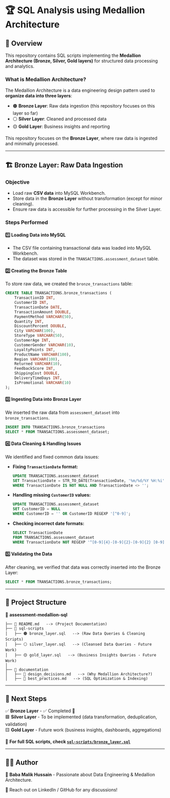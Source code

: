# 🏆 SQL Analysis using Medallion Architecture

## 📌 Overview
This repository contains SQL scripts implementing the **Medallion Architecture (Bronze, Silver, Gold layers)** for structured data processing and analytics.

### **What is Medallion Architecture?**
The Medallion Architecture is a data engineering design pattern used to **organize data into three layers**:
- 🟤 **Bronze Layer**: Raw data ingestion (this repository focuses on this layer so far)
- ⚪ **Silver Layer**: Cleaned and processed data
- 🟡 **Gold Layer**: Business insights and reporting

This repository focuses on the **Bronze Layer**, where raw data is ingested and minimally processed.

---

## 🏗 Bronze Layer: Raw Data Ingestion
### **Objective**
- Load raw **CSV data** into MySQL Workbench.
- Store data in the **Bronze Layer** without transformation (except for minor cleaning).
- Ensure raw data is accessible for further processing in the Silver Layer.

### **Steps Performed**
#### **1️⃣ Loading Data into MySQL**
- The CSV file containing transactional data was loaded into MySQL Workbench.
- The dataset was stored in the `TRANSACTIONS.assessment_dataset` table.

#### **2️⃣ Creating the Bronze Table**
To store raw data, we created the `bronze_transactions` table:

```sql
CREATE TABLE TRANSACTIONS.bronze_transactions (
    TransactionID INT,
    CustomerID INT,
    TransactionDate DATE,
    TransactionAmount DOUBLE,
    PaymentMethod VARCHAR(50),
    Quantity INT,
    DiscountPercent DOUBLE,
    City VARCHAR(100),
    StoreType VARCHAR(50),
    CustomerAge INT,
    CustomerGender VARCHAR(10),
    LoyaltyPoints INT,
    ProductName VARCHAR(100),
    Region VARCHAR(100),
    Returned VARCHAR(10),
    FeedbackScore INT,
    ShippingCost DOUBLE,
    DeliveryTimeDays INT,
    IsPromotional VARCHAR(10)
);
```

#### **3️⃣ Ingesting Data into Bronze Layer**
We inserted the raw data from `assessment_dataset` into `bronze_transactions`.

```sql
INSERT INTO TRANSACTIONS.bronze_transactions
SELECT * FROM TRANSACTIONS.assessment_dataset;
```

#### **4️⃣ Data Cleaning & Handling Issues**
We identified and fixed common data issues:

- **Fixing `TransactionDate` format:**
  ```sql
  UPDATE TRANSACTIONS.assessment_dataset
  SET TransactionDate = STR_TO_DATE(TransactionDate, '%m/%d/%Y %H:%i')
  WHERE TransactionDate IS NOT NULL AND TransactionDate <> '';
  ```

- **Handling missing `CustomerID` values:**
  ```sql
  UPDATE TRANSACTIONS.assessment_dataset
  SET CustomerID = NULL
  WHERE CustomerID = '' OR CustomerID REGEXP '[^0-9]';
  ```

- **Checking incorrect date formats:**
  ```sql
  SELECT TransactionDate
  FROM TRANSACTIONS.assessment_dataset
  WHERE TransactionDate NOT REGEXP '^[0-9]{4}-[0-9]{2}-[0-9]{2} [0-9]{2}:[0-9]{2}:[0-9]{2}$';
  ```

#### **5️⃣ Validating the Data**
After cleaning, we verified that data was correctly inserted into the Bronze Layer:
```sql
SELECT * FROM TRANSACTIONS.bronze_transactions;
```

---

## 📂 Project Structure
📁 **assessment-medallion-sql**
```
├── 📜 README.md   --> (Project Documentation)
├── 📁 sql-scripts
│   ├── 🟤 bronze_layer.sql   --> (Raw Data Queries & Cleaning Scripts)
│   ├── ⚪ silver_layer.sql   --> (Cleansed Data Queries - Future Work)
│   ├── 🟡 gold_layer.sql   --> (Business Insights Queries - Future Work)
│
├── 📁 documentation
│   ├── 📜 design_decisions.md   --> (Why Medallion Architecture?)
│   ├── 📜 best_practices.md   --> (SQL Optimization & Indexing)
```

---

## 📌 Next Steps
✅ **Bronze Layer** - ✅ Completed 🚀  
🟩 **Silver Layer** - To be implemented (data transformation, deduplication, validation)  
🟨 **Gold Layer** - Future work (business insights, dashboards, aggregations)  

🔹 **For full SQL scripts, check [`sql-scripts/bronze_layer.sql`](sql-scripts/bronze_layer.sql)**

---

## 👨‍💻 Author
🚀 **Baba Malik Hussain** - Passionate about Data Engineering & Medallion Architecture.

📧 Reach out on LinkedIn / GitHub for any discussions!


